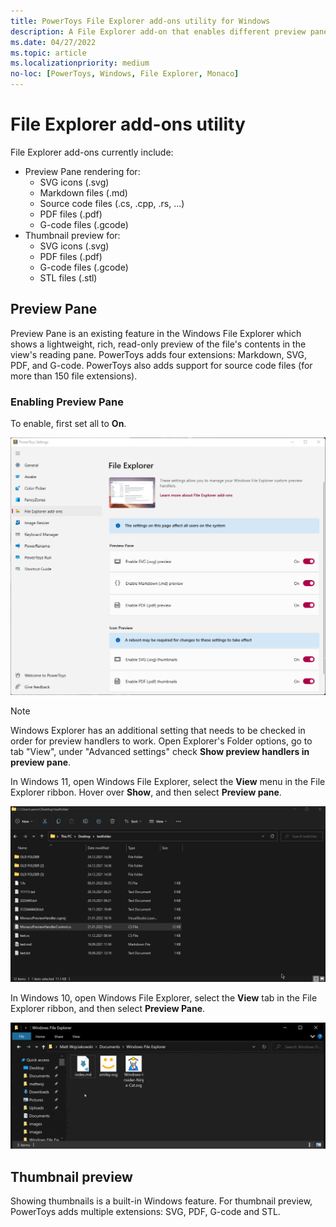 ```yaml
---
title: PowerToys File Explorer add-ons utility for Windows
description: A File Explorer add-on that enables different preview pane and thumbnail renderers for different file types.
ms.date: 04/27/2022
ms.topic: article
ms.localizationpriority: medium
no-loc: [PowerToys, Windows, File Explorer, Monaco]
---
```


# File Explorer add-ons utility

File Explorer add-ons currently include:

- Preview Pane rendering for:
  - SVG icons (.svg)
  - Markdown files (.md)
  - Source code files (.cs, .cpp, .rs, ...)
  - PDF files (.pdf)
  - G-code files (.gcode)
- Thumbnail preview for:
  - SVG icons (.svg)
  - PDF files (.pdf)
  - G-code files (.gcode)
  - STL files (.stl)

## Preview Pane

Preview Pane is an existing feature in the Windows File Explorer which shows a lightweight, rich, read-only preview of the file's contents in the view's reading pane. PowerToys adds four extensions: Markdown, SVG, PDF, and G-code. PowerToys also adds support for source code files (for more than 150 file extensions).

### Enabling Preview Pane

To enable, first set all to **On**.

![PowerToys Settings Enable File Explorer screenshot.](../images/powertoys-settings-fileexplorer.png)

> [!NOTE]
> Windows Explorer has an additional setting that needs to be checked in order for preview handlers to work. Open Explorer's Folder options, go to tab "View", under "Advanced settings" check **Show preview handlers in preview pane**.

In Windows 11, open Windows File Explorer, select the **View** menu in the File Explorer ribbon. Hover over **Show**, and then select **Preview pane**.

![PowerToys Preview Pane demo for Windows 11.](../images/powertoys-fileexplorer-win11.gif)

In Windows 10, open Windows File Explorer, select the **View** tab in the File Explorer ribbon, and then select **Preview Pane**.

![PowerToys Preview Pane demo for Windows 10.](../images/powertoys-fileexplorer.gif)

## Thumbnail preview

Showing thumbnails is a built-in Windows feature. For thumbnail preview, PowerToys adds multiple extensions: SVG, PDF, G-code and STL.
